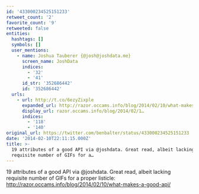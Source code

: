 ```yaml
---
id: '433000234525151233'
retweet_count: '2'
favorite_count: '9'
retweeted: false
entities:
  hashtags: []
  symbols: []
  user_mentions:
    - name: Joshua Tauberer {@josh@joshdata.me}
      screen_name: JoshData
      indices:
        - '32'
        - '41'
      id_str: '352686442'
      id: '352686442'
  urls:
    - url: http://t.co/6ezyZixple
      expanded_url: http://razor.occams.info/blog/2014/02/10/what-makes-a-good-api/
      display_url: razor.occams.info/blog/2014/02/1…
      indices:
        - '118'
        - '140'
original_url: https://twitter.com/benbalter/status/433000234525151233
date: '2014-02-10T22:11:15.000Z'
title: >-
  19 attributes of a good API via @joshdata. Great read, albeit lacking
  requisite number of GIFs for a…
---
```


19 attributes of a good API via @joshdata. Great read, albeit lacking requisite number of GIFs for a proper listicle: http://razor.occams.info/blog/2014/02/10/what-makes-a-good-api/
